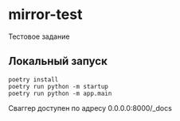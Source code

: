 # mirror-test
Тестовое задание

## Локальный запуск

```shell
poetry install
poetry run python -m startup
poetry run python -m app.main
```
Сваггер доступен по адресу 0.0.0.0:8000/_docs